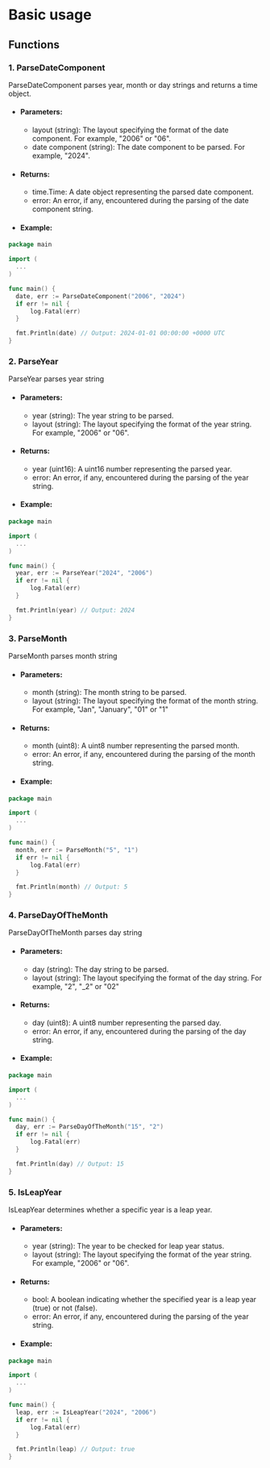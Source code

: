 # Basic usage

## Functions 

### 1. ParseDateComponent

ParseDateComponent parses year, month or day strings and returns a
time object.

- #### Parameters:
  - layout (string): The layout specifying the format of the date component.
For example, "2006" or "06".
  - date component (string): The date component to be parsed. For example,
"2024".

- #### Returns:
  - time.Time: A date object representing the parsed date component.
  - error: An error, if any, encountered during the parsing of the
date component string.

- #### Example:
```go
package main

import (
  ...
)

func main() {
  date, err := ParseDateComponent("2006", "2024")
  if err != nil {
      log.Fatal(err)
  }

  fmt.Println(date) // Output: 2024-01-01 00:00:00 +0000 UTC
}
```

### 2. ParseYear

ParseYear parses year string

- #### Parameters:
  - year (string): The year string to be parsed.
  - layout (string): The layout specifying the format of the year string.
For example, "2006" or "06".

- #### Returns:
  - year (uint16): A uint16 number representing the parsed year.
  - error: An error, if any, encountered during the parsing of the year
string.
  
- #### Example:
```go
package main

import (
  ...
)

func main() {
  year, err := ParseYear("2024", "2006")
  if err != nil {
      log.Fatal(err)
  }

  fmt.Println(year) // Output: 2024
}
```

### 3. ParseMonth

ParseMonth parses month string

- #### Parameters:
  - month (string): The month string to be parsed.
  - layout (string): The layout specifying the format of the month string. For example,
"Jan", "January", "01" or "1"

- #### Returns:
  - month (uint8): A uint8 number representing the parsed month.
  - error: An error, if any, encountered during the parsing of the month
string.
  
- #### Example:
```go
package main

import (
  ...
)

func main() {
  month, err := ParseMonth("5", "1")
  if err != nil {
      log.Fatal(err)
  }

  fmt.Println(month) // Output: 5
}
```

### 4. ParseDayOfTheMonth

ParseDayOfTheMonth parses day string

- #### Parameters:
  - day (string): The day string to be parsed.
  - layout (string): The layout specifying the format of the day string.
For example, "2", "_2" or "02"

- #### Returns:
  - day (uint8): A uint8 number representing the parsed day.
  - error: An error, if any, encountered during the parsing
of the day string.
  
- #### Example:
```go
package main

import (
  ...
)

func main() {
  day, err := ParseDayOfTheMonth("15", "2")
  if err != nil {
      log.Fatal(err)
  }

  fmt.Println(day) // Output: 15
}
```

### 5. IsLeapYear 

IsLeapYear determines whether a specific year is a leap year.

- #### Parameters:
  - year (string): The year to be checked for leap year status.
  - layout (string): The layout specifying the format of the year
string. For example, "2006" or "06".
  
- #### Returns:
  - bool: A boolean indicating whether the specified year is a leap
year (true) or not (false).
  - error: An error, if any, encountered during the parsing of the
year string.

- #### Example:
```go
package main

import (
  ...
)

func main() {
  leap, err := IsLeapYear("2024", "2006")
  if err != nil {
      log.Fatal(err)
  }

  fmt.Println(leap) // Output: true
}
```
